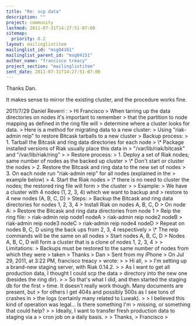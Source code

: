 ```yaml
---
title: "Re: scp data"
description: ""
project: community
lastmod: 2011-07-31T14:27:51-07:00
sitemap:
  priority: 0.2
layout: mailinglistitem
mailinglist_id: "msg04161"
mailinglist_parent_id: "msg04151"
author_name: "francisco treacy"
project_section: "mailinglistitem"
sent_date: 2011-07-31T14:27:51-07:00
---
```



Thanks Dan.

It makes sense to mirror the existing cluster, and the procedure works fine.

2011/7/29 Daniel Reverri :
&gt; Hi Francisco
&gt; When tarring up the data directories on nodes it's important to remember
&gt; that the partition to node mapping as defined in the ring file will
&gt; determine where a cluster looks for data.
&gt; Here is a method for migrating data to a new cluster:
&gt; Using "riak-admin reip" to restore Bitcask tarballs to a new cluster
&gt; Backup process:
&gt; 1. Tarball the Bitcask and ring data directories for each node
&gt; \\* Package installed versions of Riak usually place this data in
&gt; "/var/lib/riak/bitcask" and "/var/lib/riak/ring"
&gt;
&gt; Restore process:
&gt; 1. Deploy a set of Riak nodes; same number of nodes as the backed up cluster
&gt; \\* Don't start or cluster the nodes
&gt; 2. Restore the Bitcask and ring data to the new set of nodes
&gt; 3. On each node run "riak-admin reip" for all nodes (explained in the
&gt; example below)
&gt; 4. Start the Riak nodes
&gt; \\* there is no need to cluster the nodes; the restored ring file will form
&gt; the cluster
&gt;
&gt; Example:
&gt; We have a cluster with 4 nodes (1, 2, 3, 4) which we want to backup and
&gt; restore to 4 new nodes (A, B, C, D)
&gt; Steps:
&gt; Backup the Bitcask and ring data directories for nodes 1, 2, 3, 4
&gt; Install Riak on nodes A, B, C, D
&gt; On node A:
&gt; Restore the Bitcask and ring data directories from node 1
&gt; Reip the ring file:
&gt; riak-admin reip node1 nodeA
&gt; riak-admin reip node2 nodeB
&gt; riak-admin reip node3 nodeC
&gt; riak-admin reip node4 nodeD
&gt; Repeat on nodes B, C, D using the back ups from 2, 3, 4 respectively
&gt; \\* The reip commands will be the same on all nodes
&gt; Start nodes A, B, C, D
&gt; Nodes A, B, C, D will form a cluster that is a clone of nodes 1, 2, 3, 4
&gt;
&gt; Limitations:
&gt; Backups must be restored to the same number of nodes from which they were
&gt; taken
&gt; Thanks
&gt; Dan
&gt; Sent from my iPhone
&gt; On Jul 29, 2011, at 3:22 PM, francisco treacy 
&gt; wrote:
&gt;
&gt; Hi all,
&gt;
&gt; I'm setting up a brand-new staging server, with Riak 0.14.2.
&gt;
&gt; As I want to get all production data, I thought I could scp the data
&gt; directory into the new one (besides the ring dir).
&gt;
&gt; So that's what I did, and then started the staging db for the first
&gt; time. It doesn't really work though. Many documents are present, but
&gt; for others I get 404s and possibly 500s as I see tons of crashes in
&gt; the logs (certainly many related to Luwak).
&gt;
&gt; I believed this kind of operation was legal... Is there something I'm
&gt; missing, or something that could help?
&gt;
&gt; Ideally, I want to transfer fresh production data to staging via a
&gt; cron job on a daily basis.
&gt;
&gt; Thanks,
&gt; Francisco
&gt;
